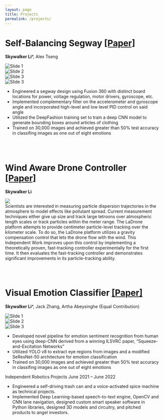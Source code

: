 ```yaml
---
layout: page
title: Projects
permalink: /projects/
---
```


# Self-Balancing Segway [[Paper]][segway-paper-link]
**Skywalker Li***, Alex Tseng

<div class="slideshow-container">
    <div class="slides-wrapper-4">
        <div class="slide">
            <img src="/assets/segway/img1.jpeg" alt="Slide 1">
        </div>
        <div class="slide">
            <img src="/assets/segway/img2.png" alt="Slide 2">
        </div>
        <div class="slide">
            <img src="/assets/segway/img3.png" alt="Slide 3">
        </div>
        <div class="slide">
            <img src="/assets/segway/img4.png" alt="Slide 3">
        </div>
  </div>
</div>

- Engineered a segway design using Fusion 360 with distinct board locations for power, voltage regulation, motor drivers, gyroscope, etc.
- Implemented complementary filter on the accelerometer and gyroscope angle and incorporated high-level and low level PID control on said angle
- Utilized the DeepFashion training set to train a deep CNN model to generate bounding boxes around articles of clothing
- Trained on 30,000 images and achieved greater than 50% test accuracy in classifing images as one out of eight
emotions

[segway-paper-link]: https://docs.google.com/document/d/1xLCRtCav3NRidwRKPaouYSjtGcJM6hDeiP6yQk4c9x4/edit?usp=sharing

<br><br>

# Wind Aware Drone Controller [[Paper]][ladrone-paper-link]
**Skywalker Li**

<div class="img">
    <img class="regular-img" src="/assets/ladrone/poster.png" />
</div>
Scientists are interested in measuring particle dispersion trajectories in the atmosphere to model effects like pollutant spread. Current measurement techniques either give up size and track large tetroons over atmospheric length scales or track particles within the meter range. The LaDrone platform attempts to provide centimeter particle-level tracking over the kilometer scale. To do so, the LaDrone platform utilizes a gravity compensation control that lets the drone flow with the wind. This Independent Work improves upon this control by implementing a theoretically proven, fast-tracking controller experimentally for the first time. It then evaluates the fast-tracking controller and demonstrates significant improvements in its particle-tracking ability. 


[ladrone-paper-link]: https://docs.google.com/document/d/19j0C8M3VNqhm_rGdhuzjBBfjmeMsR9oNj-TNm82KGS0/edit?usp=sharing


<br><br>

# Visual Emotion Classifier [[Paper]][visual-paper-link]
**Skywalker Li***, Jack Zhang, Artha Abeysinghe (Equal Contribution)

<div class="slideshow-container">
    <div class="slides-wrapper-3">
        <div class="slide">
            <img src="/assets/visual-emotion/img1.png" alt="Slide 1">
        </div>
        <div class="slide">
            <img src="/assets/visual-emotion/img2.png" alt="Slide 2">
        </div>
        <div class="slide">
            <img src="/assets/visual-emotion/img3.png" alt="Slide 3">
        </div>
  </div>
</div>

- Developed novel pipeline for emotion sentiment recognition from human eyes using deep-CNN derived from a
winning ILSVRC paper, “Squeeze-and-Excitation Networks”
- Utilized YOLO v8 to extract eye regions from images and a modified SeResNet-50 architecture for emotion classification
- Trained on 30,000 images and achieved greater than 50% test accuracy in classifing images as one out of eight
emotions

[visual-paper-link]: https://docs.google.com/document/d/1x_1tO2GJ08z3Lz17qJXgIQUU8xGM2EZYdcLey7O5yJU/edit?tab=t.0#heading=h.uviz3msp9i7p






Independent Robotics Projects
June 2021 – June 2022
- Engineered a self-driving trash can and a voice-activated spice machine as technical projects.
- Implemented Deep Learning-based speech-to-text engine, OpenCV and CNN lane navigation, designed custom
smart speaker software in Python libraries, designed 3D models and circuitry, and pitched products to angel investors.
